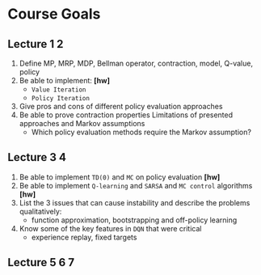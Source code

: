 # Course Goals

## Lecture 1 2

1. Define MP, MRP, MDP, Bellman operator, contraction, model, Q-value, policy
2. Be able to implement: **[hw]** 
    - `Value Iteration`
    - `Policy Iteration`
3. Give pros and cons of different policy evaluation approaches
4. Be able to prove contraction properties Limitations of presented approaches and Markov assumptions
    - Which policy evaluation methods require the Markov assumption?

## Lecture 3 4

1. Be able to implement `TD(0)` and `MC` on policy evaluation **[hw]** 
2. Be able to implement `Q-learning` and `SARSA` and `MC control` algorithms **[hw]** 
3. List the 3 issues that can cause instability and describe the problems qualitatively:
   - function approximation, bootstrapping and off-policy learning
4. Know some of the key features in `DQN` that were critical
   - experience replay, fixed targets

## Lecture 5 6 7